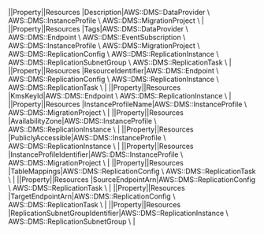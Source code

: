 ||Property||Resources
|Description|AWS::DMS::DataProvider \\ AWS::DMS::InstanceProfile \\ AWS::DMS::MigrationProject \\ |
||Property||Resources
|Tags|AWS::DMS::DataProvider \\ AWS::DMS::Endpoint \\ AWS::DMS::EventSubscription \\ AWS::DMS::InstanceProfile \\ AWS::DMS::MigrationProject \\ AWS::DMS::ReplicationConfig \\ AWS::DMS::ReplicationInstance \\ AWS::DMS::ReplicationSubnetGroup \\ AWS::DMS::ReplicationTask \\ |
||Property||Resources
|ResourceIdentifier|AWS::DMS::Endpoint \\ AWS::DMS::ReplicationConfig \\ AWS::DMS::ReplicationInstance \\ AWS::DMS::ReplicationTask \\ |
||Property||Resources
|KmsKeyId|AWS::DMS::Endpoint \\ AWS::DMS::ReplicationInstance \\ |
||Property||Resources
|InstanceProfileName|AWS::DMS::InstanceProfile \\ AWS::DMS::MigrationProject \\ |
||Property||Resources
|AvailabilityZone|AWS::DMS::InstanceProfile \\ AWS::DMS::ReplicationInstance \\ |
||Property||Resources
|PubliclyAccessible|AWS::DMS::InstanceProfile \\ AWS::DMS::ReplicationInstance \\ |
||Property||Resources
|InstanceProfileIdentifier|AWS::DMS::InstanceProfile \\ AWS::DMS::MigrationProject \\ |
||Property||Resources
|TableMappings|AWS::DMS::ReplicationConfig \\ AWS::DMS::ReplicationTask \\ |
||Property||Resources
|SourceEndpointArn|AWS::DMS::ReplicationConfig \\ AWS::DMS::ReplicationTask \\ |
||Property||Resources
|TargetEndpointArn|AWS::DMS::ReplicationConfig \\ AWS::DMS::ReplicationTask \\ |
||Property||Resources
|ReplicationSubnetGroupIdentifier|AWS::DMS::ReplicationInstance \\ AWS::DMS::ReplicationSubnetGroup \\ |
